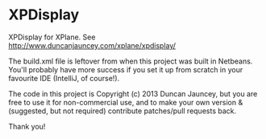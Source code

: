 XPDisplay
=========

XPDisplay for XPlane.  See http://www.duncanjauncey.com/xplane/xpdisplay/

The build.xml file is leftover from when this project was built in Netbeans.  You'll probably have more success if you set it up from scratch in your favourite IDE (IntelliJ, of course!).

The code in this project is Copyright (c) 2013 Duncan Jauncey, but you are free to use it for non-commercial use, and to make your own version & (suggested, but not required) contribute patches/pull requests back.

Thank you!
